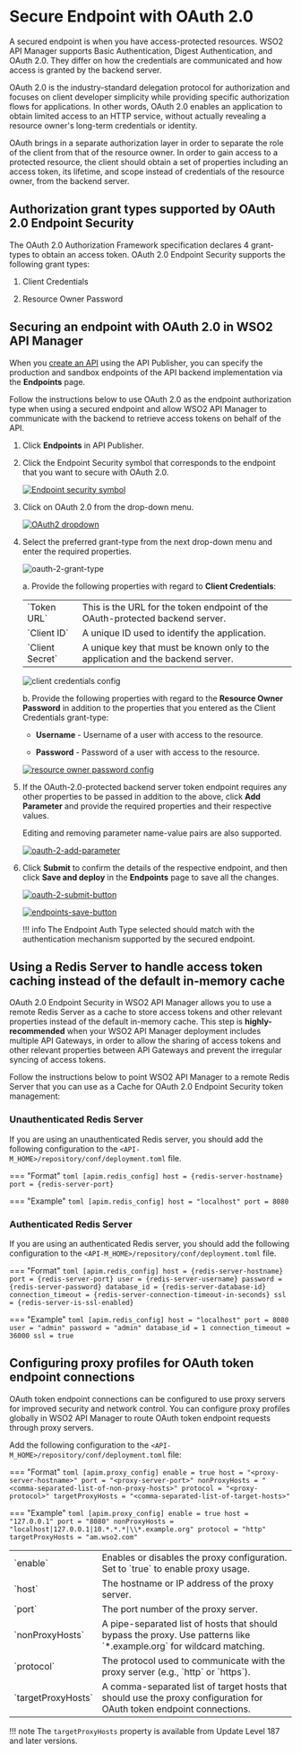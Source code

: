 # Secure Endpoint with OAuth 2.0

A secured endpoint is when you have access-protected resources. WSO2 API Manager supports Basic Authentication, Digest Authentication, and OAuth 2.0. They differ on how the credentials are communicated and how access is granted by the backend server.

OAuth 2.0 is the industry-standard delegation protocol for authorization and focuses on client developer simplicity while providing specific authorization flows for applications. In other words, OAuth 2.0 enables an application to obtain limited access to an HTTP service, without actually revealing a resource owner's long-term credentials or identity.

OAuth brings in a separate authorization layer in order to separate the role of the client from that of the resource owner. In order to gain access to a protected resource, the client should obtain a set of properties including an access token, its lifetime, and scope instead of credentials of the resource owner, from the backend server.

## Authorization grant types supported by OAuth 2.0 Endpoint Security

The OAuth 2.0 Authorization Framework specification declares 4 grant-types to obtain an access token. OAuth 2.0 Endpoint Security supports the following grant types:

1. Client Credentials

2. Resource Owner Password

## Securing an endpoint with OAuth 2.0 in WSO2 API Manager

When you [create an API]({{base_path}}/design/create-api/create-rest-api/create-a-rest-api) using the API Publisher, you can specify the production and sandbox endpoints of the API backend implementation via the **Endpoints** page.

Follow the instructions below to use OAuth 2.0 as the endpoint authorization type when using a secured endpoint and allow WSO2 API Manager to communicate with the backend to retrieve access tokens on behalf of the API.

1. Click **Endpoints** in API Publisher.

2. Click the Endpoint Security symbol that corresponds to the endpoint that you want to secure with OAuth 2.0.

      [![Endpoint security symbol]({{base_path}}/assets/img/design/endpoints/endpoint-security/endpoint-security-symbol.png)]({{base_path}}/assets/img/learn/endpoint-security-symbol.png)

3. Click on OAuth 2.0 from the drop-down menu.

     [![OAuth2 dropdown]({{base_path}}/assets/img/learn/oauth-2-dropdown.png)]({{base_path}}/assets/img/learn/oauth-2-dropdown.png)

4. Select the preferred grant-type from the next drop-down menu and enter the required properties.

     ![oauth-2-grant-type]({{base_path}}/assets/img/learn/oauth-2-grant-type.png)

     a. Provide the following properties with regard to **Client Credentials**:

     <table>
      <tbody>
         <tr>
            <td>`Token URL`</td>
            <td>This is the URL for the token endpoint of the OAuth-protected backend server.</td>
         </tr>
         <tr>
            <td>`Client ID`</td>
            <td>A unique ID used to identify the application.</td>
         </tr>
         <tr>
            <td>`Client Secret`</td>
            <td>A unique key that must be known only to the application and the backend server.</td>
         </tr>                  
      </tbody>
     </table>

     ![client credentials config]({{base_path}}/assets/img/learn/client-credentials-config.png)

    b. Provide the following properties with regard to the **Resource Owner Password** in addition to the properties that you entered as the Client Credentials grant-type:

    * **Username** - Username of a user with access to the resource.
        
    * **Password** - Password of a user with access to the resource.
    
     [![resource owner password config]({{base_path}}/assets/img/learn/resource-owner-password-config.png)]({{base_path}}/assets/img/learn/resource-owner-password-config.png)

5. If the OAuth-2.0-protected backend server token endpoint requires any other properties to be passed in addition to the above, click **Add Parameter** and provide the required properties and their respective values. 
      
      Editing and removing parameter name-value pairs are also supported.

     [![oauth-2-add-parameter]({{base_path}}/assets/img/learn/oauth-2-add-parameter.png)]({{base_path}}/assets/img/learn/oauth-2-add-parameter.png)

6. Click **Submit** to confirm the details of the respective endpoint, and then click **Save and deploy** in the **Endpoints** page to save all the changes.

     [![oauth-2-submit-button]({{base_path}}/assets/img/learn/oauth-2-submit-button.png)]({{base_path}}/assets/img/learn/oauth-2-submit-button.png)

     [![endpoints-save-button]({{base_path}}/assets/img/design/endpoints/endpoint-security/endpoints-save-button.png)]({{base_path}}/assets/img/design/endpoints/endpoint-security/endpoints-save-button.png)

    !!! info
        The Endpoint Auth Type selected should match with the authentication mechanism supported by the secured endpoint.

## Using a Redis Server to handle access token caching instead of the default in-memory cache

OAuth 2.0 Endpoint Security in WSO2 API Manager allows you to use a remote Redis Server as a cache to store access tokens and other relevant properties instead of the default in-memory cache. This step is **highly-recommended** when your WSO2 API Manager deployment includes multiple API Gateways, in order to allow the sharing of access tokens and other relevant properties between API Gateways and prevent the irregular syncing of access tokens.

Follow the instructions below to point WSO2 API Manager to a remote Redis Server that you can use as a Cache for OAuth 2.0 Endpoint Security token management:

### Unauthenticated Redis Server

If you are using an unauthenticated Redis server, you should add the following configuration to the `<API-M_HOME>/repository/conf/deployment.toml` file.

=== "Format"
    ```toml
    [apim.redis_config]
    host = {redis-server-hostname}
    port = {redis-server-port}
    ```

=== "Example"
    ```toml
    [apim.redis_config]
    host = "localhost"
    port = 8080
    ```

### Authenticated Redis Server

If you are using an authenticated Redis server, you should add the following configuration to the `<API-M_HOME>/repository/conf/deployment.toml` file.

=== "Format"
    ```toml
    [apim.redis_config]
    host = {redis-server-hostname}
    port = {redis-server-port}
    user = {redis-server-username}
    password = {redis-server-password}
    database_id = {redis-server-database-id}
    connection_timeout = {redis-server-connection-timeout-in-seconds}
    ssl = {redis-server-is-ssl-enabled}
    ```

=== "Example"
    ```toml
    [apim.redis_config]
    host = "localhost"
    port = 8080
    user = "admin"
    password = "admin"
    database_id = 1
    connection_timeout = 36000
    ssl = true
    ```

## Configuring proxy profiles for OAuth token endpoint connections

OAuth token endpoint connections can be configured to use proxy servers for improved security and network control. You can configure proxy profiles globally in WSO2 API Manager to route OAuth token endpoint requests through proxy servers.

Add the following configuration to the `<API-M_HOME>/repository/conf/deployment.toml` file:

=== "Format"
      ```toml
      [apim.proxy_config]
      enable = true
      host = "<proxy-server-hostname>"
      port = "<proxy-server-port>"
      nonProxyHosts = "<comma-separated-list-of-non-proxy-hosts>"
      protocol = "<proxy-protocol>"
      targetProxyHosts = "<comma-separated-list-of-target-hosts>"
      ```

=== "Example"
      ```toml
      [apim.proxy_config]
      enable = true
      host = "127.0.0.1"
      port = "8080"
      nonProxyHosts = "localhost|127.0.0.1|10.*.*.*|\\*.example.org"
      protocol = "http"
      targetProxyHosts = "am.wso2.com"
      ```

<table>
<tbody>
   <tr>
      <td>`enable`</td>
      <td>Enables or disables the proxy configuration. Set to `true` to enable proxy usage.</td>
   </tr>
   <tr>
      <td>`host`</td>
      <td>The hostname or IP address of the proxy server.</td>
   </tr>
   <tr>
      <td>`port`</td>
      <td>The port number of the proxy server.</td>
   </tr>
   <tr>
      <td>`nonProxyHosts`</td>
      <td>A pipe-separated list of hosts that should bypass the proxy. Use patterns like `*.example.org` for wildcard matching.</td>
   </tr>
   <tr>
      <td>`protocol`</td>
      <td>The protocol used to communicate with the proxy server (e.g., `http` or `https`).</td>
   </tr>
   <tr>
      <td>`targetProxyHosts`</td>
      <td>A comma-separated list of target hosts that should use the proxy configuration for OAuth token endpoint connections.</td>
   </tr>
</tbody>
</table>

!!! note
    The `targetProxyHosts` property is available from Update Level 187 and later versions.
